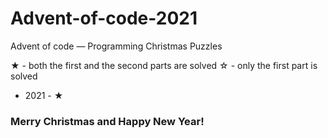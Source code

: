# Advent-of-code-2021
Advent of code — Programming Christmas Puzzles

★ - both the first and the second parts are solved
☆ - only the first part is solved

* 2021 - ★



### Merry Christmas and Happy New Year!
